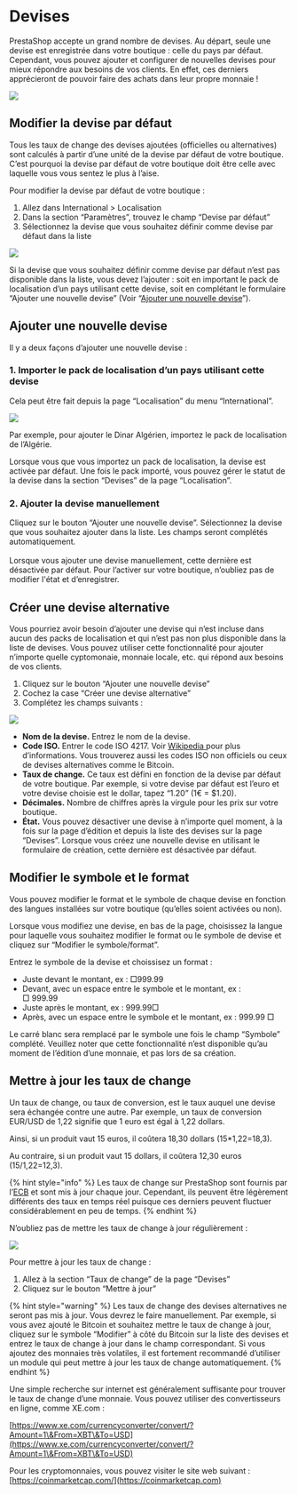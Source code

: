 # Devises

PrestaShop accepte un grand nombre de devises. Au départ, seule une devise est enregistrée dans votre boutique : celle du pays par défaut. Cependant, vous pouvez ajouter et configurer de nouvelles devises pour mieux répondre aux besoins de vos clients. En effet, ces derniers apprécieront de pouvoir faire des achats dans leur propre monnaie !

![](https://lh3.googleusercontent.com/nLZWL0\_hD36yhS1WHhn8TzaPYtLgm0cP6KpKdV4T\_666exvpKbEXu57jUzrC9BFUutRftIIvYLVE2cWEk2thaAhX7DvmZadAMTL8r06snansKt0ytC9fKA57ec7B3qf-WMZAAHbL)

## **Modifier la devise par défaut**

Tous les taux de change des devises ajoutées (officielles ou alternatives) sont calculés à partir d’une unité de la devise par défaut de votre boutique. C’est pourquoi la devise par défaut de votre boutique doit être celle avec laquelle vous vous sentez le plus à l’aise.&#x20;

Pour modifier la devise par défaut de votre boutique :

1. Allez dans International > Localisation
2. Dans la section “Paramètres”, trouvez le champ “Devise par défaut”
3. Sélectionnez la devise que vous souhaitez définir comme devise par défaut dans la liste

![](https://lh4.googleusercontent.com/chY2hJCmLZpvPO9ov7uu0YjBBs3hXsFg8xaAAwKOeFk7ghjEnfsABgmM9MbRDhYW4saubCjhFzDrhgkIvuQffmCefNb3YIfwrfqlRhYLHw3Bkf57YM7KmOuwrY1ew4WFlIkWYlqo)

Si la devise que vous souhaitez définir comme devise par défaut n’est pas disponible dans la liste, vous devez l’ajouter : soit en important le pack de localisation d’un pays utilisant cette devise, soit en complétant le formulaire “Ajouter une nouvelle devise” (Voir “[Ajouter une nouvelle devise](https://prestashop.gitbook.io/documentation-en-francais-pour-prestashop-1-7/guide-de-lutilisateur/optimiser-votre-boutique/gerer-la-localisation-et-linternationalisation/localisation/devises#ajouter-une-nouvelle-devise)”).&#x20;

## **Ajouter une nouvelle devise**

Il y a deux façons d’ajouter une nouvelle devise :

### **1. Importer le pack de localisation d’un pays utilisant cette devise**

Cela peut être fait depuis la page “Localisation” du menu “International”.&#x20;

![](https://lh4.googleusercontent.com/2AD9IZhZLFTOutUrmeLvhNID82TBaDkEBHJAn1B66TpBf3\_22DW8r9UvukeqQm8ebFKoF0llt1ht26Ck48\_pAC-XsxHTRVu56lsS0TL9Qt2EgTRVq4MqYh4rTGNZrqH1IDDuE-Zu)

Par exemple, pour ajouter le Dinar Algérien, importez le pack de localisation de l’Algérie.

Lorsque vous que vous importez un pack de localisation, la devise est activée par défaut. Une fois le pack importé, vous pouvez gérer le statut de la devise dans la section “Devises” de la page “Localisation”.

### **2. Ajouter la devise manuellement**

Cliquez sur le bouton “Ajouter une nouvelle devise”. Sélectionnez la devise que vous souhaitez ajouter dans la liste. Les champs seront complétés automatiquement.\
\
Lorsque vous ajouter une devise manuellement, cette dernière est désactivée par défaut. Pour l’activer sur votre boutique, n’oubliez pas de modifier l'état et d’enregistrer.

## **Créer une devise alternative**

Vous pourriez avoir besoin d’ajouter une devise qui n’est incluse dans aucun des packs de localisation et qui n’est pas non plus disponible dans la liste de devises. Vous pouvez utiliser cette fonctionnalité pour ajouter n’importe quelle cyptomonaie, monnaie locale, etc. qui répond aux besoins de vos clients.&#x20;

1. Cliquez sur le bouton “Ajouter une nouvelle devise”&#x20;
2. Cochez la case “Créer une devise alternative”
3. Complétez les champs suivants :

![](https://lh6.googleusercontent.com/YsBSIKAepm2BxMC0g-yudl-7QDDMFWnkW6YF95\_U3rR2O5IGJDJuNC4byWmbcs4KzG0MqI-Ti2jnBX6QBLJN-r8qOUKrQuHgtU2uL5q5GraNXcof4RdDdlXh\_H-dKhaMhOPHqooH)

* **Nom de la devise.** Entrez le nom de la devise.
* **Code ISO.** Entrer le code ISO 4217. Voir [Wikipedia ](https://fr.wikipedia.org/wiki/ISO\_4217#Liste\_tri%C3%A9e\_par\_nom\_d%E2%80%99unit%C3%A9\_mon%C3%A9taire)pour plus d’informations. Vous trouverez aussi les codes ISO non officiels ou ceux de devises alternatives comme le Bitcoin.
* **Taux de change.** Ce taux est défini en fonction de la devise par défaut de votre boutique. Par exemple, si votre devise par défaut est l’euro et votre devise choisie est le dollar, tapez “1.20” (1€ = $1.20).&#x20;
* **Décimales.** Nombre de chiffres après la virgule pour les prix sur votre boutique.&#x20;
* **État.** Vous pouvez désactiver une devise à n’importe quel moment, à la fois sur la page d’édition et depuis la liste des devises sur la page “Devises”. Lorsque vous créez une nouvelle devise en utilisant le formulaire de création, cette dernière est désactivée par défaut.&#x20;

## **Modifier le symbole et le format**&#x20;

Vous pouvez modifier le format et le symbole de chaque devise en fonction des langues installées sur votre boutique (qu’elles soient activées ou non).

Lorsque vous modifiez une devise, en bas de la page, choisissez la langue pour laquelle vous souhaitez modifier le format ou le symbole de devise et cliquez sur “Modifier le symbole/format”.

Entrez le symbole de la devise et choissisez un format :

* Juste devant le montant, ex : □999.99
* Devant, avec un espace entre le symbole et le montant, ex :\
  □ 999.99
* Juste après le montant, ex : 999.99□
* Après, avec un espace entre le symbole et le montant, ex : 999.99 □

Le carré blanc sera remplacé par le symbole une fois le champ “Symbole” complété. Veuillez noter que cette fonctionnalité n’est disponible qu’au moment de l’édition d’une monnaie, et pas lors de sa création.

## **Mettre à jour les taux de change**

Un taux de change, ou taux de conversion, est le taux auquel une devise sera échangée contre une autre. Par exemple, un taux de conversion EUR/USD de 1,22 signifie que 1 euro est égal à 1,22 dollars.&#x20;

Ainsi, si un produit vaut 15 euros, il coûtera 18,30 dollars (15\*1,22=18,3).

Au contraire, si un produit vaut 15 dollars, il coûtera 12,30 euros (15/1,22=12,3).

{% hint style="info" %}
Les taux de change sur PrestaShop sont fournis par l’[ECB](https://www.ecb.europa.eu/home/html/index.fr.html) et sont mis à jour chaque jour. Cependant, ils peuvent être légèrement différents des taux en temps réel puisque ces derniers peuvent fluctuer considérablement en peu de temps.
{% endhint %}

N’oubliez pas de mettre les taux de change à jour régulièrement :

![](https://lh3.googleusercontent.com/yfopr7QyiWfKOxC8QK3RyPsQh1f6YXUwYfbomCl29SoqHbkrF22tBDTaOLJ4I8iJg1nHxKl3\_AowbrxYySeyiMR4\_5pusS\_9A1EZY0t5tKgSOYIRiZX6TqRMq5wJF\_CYYmJZjCDw)

Pour mettre à jour les taux de change :

1. Allez à la section “Taux de change” de la page “Devises”&#x20;
2. Cliquez sur le bouton “Mettre à jour”

{% hint style="warning" %}
Les taux de change des devises alternatives ne seront pas mis à jour. Vous devrez le faire manuellement. Par exemple, si vous avez ajouté le Bitcoin et souhaitez mettre le taux de change à jour, cliquez sur le symbole “Modifier” à côté du Bitcoin sur la liste des devises et entrez le taux de change à jour dans le champ correspondant. Si vous ajoutez des monnaies très volatiles, il est fortement recommandé d’utiliser un module qui peut mettre à jour les taux de change automatiquement.&#x20;
{% endhint %}

Une simple recherche sur internet est généralement suffisante pour trouver le taux de change d’une monnaie. Vous pouvez utiliser des convertisseurs en ligne, comme XE.com :

&#x20;[https://www.xe.com/currencyconverter/convert/?Amount=1\&From=XBT\&To=USD](https://www.xe.com/currencyconverter/convert/?Amount=1\&From=XBT\&To=USD)

Pour les cryptomonnaies, vous pouvez visiter le site web suivant : [https://coinmarketcap.com/](https://coinmarketcap.com)
